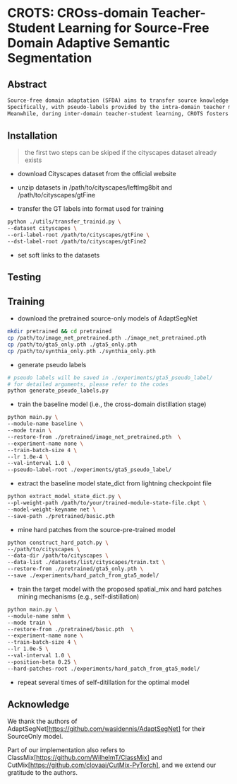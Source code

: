 # CROTS: CROss-domain Teacher-Student Learning for Source-Free Domain Adaptive Semantic Segmentation

## Abstract

```tex
Source-free domain adaptation (SFDA) aims to transfer source knowledge to target domain from pre-trained source models without accessing to private source data. Existing SFDA methods typically adopt the self-training strategy employing the pre-trained source model to generate pseudo-labels for unlabeled target data. However, these methods are subject to strict limitations: 1) The discrepancy between source and target domains results in intense noise and unreliable pseudo-labels. Overfitting noisy pseudo-labeled target data will lead to drastic performance degradation. 2) Considering the class-imbalanced pseudo-labels, the target model is prone to forget the minority classes. Aiming at these two limitations, this study proposes a \textbf{\underline{CRO}}ss domain \textbf{\underline{T}}eacher-\textbf{\underline{S}}tudent learning framework (namely \textbf{\underline{CROTS}}) to achieve source-free domain adaptive semantic segmentation.  
Specifically, with pseudo-labels provided by the intra-domain teacher model, CROTS incorporates Spatial-Aware Data Mixing to generate diverse samples by randomly mixing different patches respecting to their spatial semantic layouts, which boosts the diversity of training data and avoids the overfitting issue.
Meanwhile, during inter-domain teacher-student learning, CROTS fosters Hard Patches Mining strategy to mitigate the class imbalance phenomenon. To this end, the inter-domain teacher model helps exploit samples of long-tailed rare classes and increase their contribution to student learning, which regularizes the student model to avoid forgetting them. Extensive experimental results have demonstrated that: 1) CROTS mitigates the overfitting issue and contributes to stable performance improvement, i.e., +16.0\% mIoU and +16.5\% mIoU for SFDA in GTA5$\to$Cityscapes and SYNTHIA$\to$Cityscapes, respectively; 2) CROTS improves task performance for long-tailed rare classes, alleviating the issue of class imbalance; 3) CROTS achieves superior performance to other leading SFDA counterparts (54.2\% mIoU and 60.3\% mIoU for the above two SFDA benchmarks, respectively); 4) CROTS can be applied under the black-box SFDA setting (53.7\% mIoU and 59.3\% mIoU for the above two SFDA benchmarks, respectively), even outperforming many white-box SFDA methods.
```

## Installation

> the first two steps can be skiped if the cityscapes dataset already exists

- download Cityscapes dataset from the official website

- unzip datasets in /path/to/cityscapes/leftImg8bit and /path/to/cityscapes/gtFine

- transfer the GT labels into format used for training

```bash
python ./utils/transfer_trainid.py \
--dataset cityscapes \
--ori-label-root /path/to/cityscapes/gtFine \
--dst-label-root /path/to/cityscapes/gtFine2
```

- set soft links to the datasets

## Testing

## Training

- download the pretrained source-only models of AdaptSegNet

```bash
mkdir pretrained && cd pretrained
cp /path/to/image_net_pretrained.pth ./image_net_pretrained.pth
cp /path/to/gta5_only.pth ./gta5_only.pth
cp /path/to/synthia_only.pth ./synthia_only.pth
```

- generate pseudo labels

```bash
# pseudo labels will be saved in ./experiments/gta5_pseudo_label/
# for detailed arguments, please refer to the codes
python generate_pseudo_labels.py
```

- train the baseline model (i.e., the cross-domain distillation stage)

```bash
python main.py \
--module-name baseline \
--mode train \
--restore-from ./pretrained/image_net_pretrained.pth  \
--experiment-name none \
--train-batch-size 4 \
--lr 1.0e-4 \
--val-interval 1.0 \
--pseudo-label-root ./experiments/gta5_pseudo_label/
```

- extract the baseline model state_dict from lightning checkpoint file

```bash
python extract_model_state_dict.py \
--pl-weight-path /path/to/your/trained-module-state-file.ckpt \
--model-weight-keyname net \
--save-path ./pretrained/basic.pth
```

- mine hard patches from the source-pre-trained model

```bash
python construct_hard_patch.py \
--/path/to/cityscapes \
--data-dir /path/to/cityscapes \
--data-list ./datasets/list/cityscapes/train.txt \
--restore-from ./pretrained/gta5_only.pth \
--save ./experiments/hard_patch_from_gta5_model/
```

- train the target model with the proposed spatial_mix and hard patches mining mechanisms (e.g., self-distillation)

```bash
python main.py \
--module-name smhm \
--mode train \
--restore-from ./pretrained/basic.pth  \
--experiment-name none \
--train-batch-size 4 \
--lr 1.0e-5 \
--val-interval 1.0 \
--position-beta 0.25 \
--hard-patches-root ./experiments/hard_patch_from_gta5_model/
```

- repeat several times of self-ditillation for the optimal model

## Acknowledge

We thank the authors of AdaptSegNet[https://github.com/wasidennis/AdaptSegNet] for their SourceOnly model.

Part of our implementation also refers to ClassMix[https://github.com/WilhelmT/ClassMix] and CutMix[https://github.com/clovaai/CutMix-PyTorch],
and we extend our gratitude to the authors.
